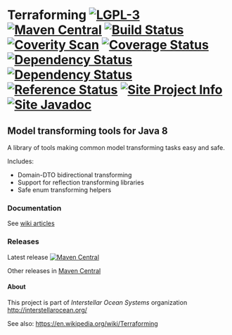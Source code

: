 # Terraforming [![LGPL-3](https://img.shields.io/badge/license-LGPL--3-blue.svg)](http://www.gnu.org/licenses/lgpl-3.0.html) [![Maven Central](https://maven-badges.herokuapp.com/maven-central/org.interstellarocean/terraforming/badge.svg)](https://maven-badges.herokuapp.com/maven-central/org.interstellarocean/terraforming) [![Build Status](https://travis-ci.org/InterstellarOcean/terraforming.svg?branch=master)](https://travis-ci.org/InterstellarOcean/terraforming) [![Coverity Scan](https://scan.coverity.com/projects/5159/badge.svg)](https://scan.coverity.com/projects/5159) [![Coverage Status](https://coveralls.io/repos/InterstellarOcean/terraforming/badge.svg?branch=master)](https://coveralls.io/r/InterstellarOcean/terraforming?branch=master) [![Dependency Status](https://www.versioneye.com/user/projects/55585570b2ff6d7e5b000124/badge.svg)](https://www.versioneye.com/user/projects/55585570b2ff6d7e5b000124) [![Dependency Status](https://www.versioneye.com/java/org.interstellarocean:terraforming/badge.svg)](https://www.versioneye.com/java/org.interstellarocean:terraforming) [![Reference Status](https://www.versioneye.com/java/org.interstellarocean:terraforming/reference_badge.svg)](https://www.versioneye.com/java/org.interstellarocean:terraforming/references) [![Site Project Info](https://img.shields.io/badge/site-project--info-blue.svg)](http://terraforming.interstellarocean.org/v/1.0/project-info.html) [![Site Javadoc](https://img.shields.io/badge/site-Javadoc-blue.svg)](http://terraforming.interstellarocean.org/v/1.0/apidocs/)

## Model transforming tools for Java 8
A library of tools making common model transforming tasks easy and safe.

Includes:
* Domain-DTO bidirectional transforming
* Support for reflection transforming libraries
* Safe enum transforming helpers

### Documentation
See [wiki articles](https://github.com/InterstellarOcean/terraforming/wiki)

### Releases
Latest release [![Maven Central](https://maven-badges.herokuapp.com/maven-central/org.interstellarocean/terraforming/badge.svg)](https://maven-badges.herokuapp.com/maven-central/org.interstellarocean/terraforming)

Other releases in [Maven Central](http://search.maven.org/#search%7Cga%7C1%7Cg%3A%22org.interstellarocean%22%20a%3A%22terraforming%22)

#### About
This project is part of _Interstellar Ocean Systems_ organization 
<http://interstellarocean.org/>

See also:
<https://en.wikipedia.org/wiki/Terraforming>
